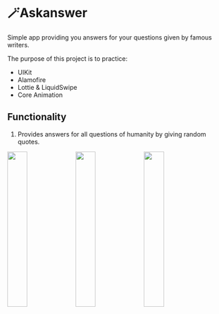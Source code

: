 # 🪄Askanswer
Simple app providing you answers for your questions given by famous writers.

The purpose of this project is to practice:

- UIKit
- Alamofire
- Lottie & LiquidSwipe
- Core Animation

## Functionality
1. Provides answers for all questions of humanity by giving random quotes.


<img src="https://user-images.githubusercontent.com/49292756/160152741-d01f3381-e960-43b7-99ea-e0e4991f48f4.png" width=30% height=30%>      <img src="https://user-images.githubusercontent.com/49292756/160152754-4428e3cf-f624-4bd7-8f0c-619deac4ba11.png" width=30% height=30%>
<img src="https://user-images.githubusercontent.com/49292756/160152776-84520516-461c-41e4-9b09-fc30c4907fa0.png" width=30% height=30%>
